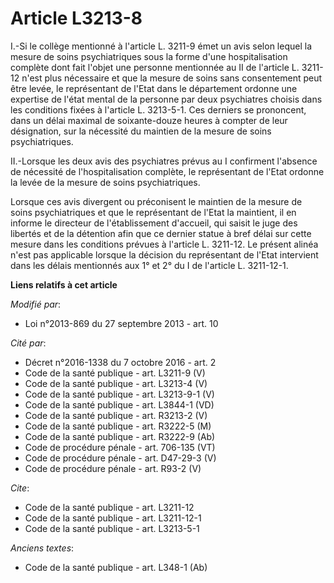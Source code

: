 # Article L3213-8

I.-Si le collège mentionné à l'article L. 3211-9 émet un avis selon lequel la mesure de soins psychiatriques sous la forme
d'une hospitalisation complète dont fait l'objet une personne mentionnée au II de l'article L. 3211-12 n'est plus nécessaire
et que la mesure de soins sans consentement peut être levée, le représentant de l'Etat dans le département ordonne une
expertise de l'état mental de la personne par deux psychiatres choisis dans les conditions fixées à l'article L. 3213-5-1.
Ces derniers se prononcent, dans un délai maximal de soixante-douze heures à compter de leur désignation, sur la nécessité du
maintien de la mesure de soins psychiatriques. 

II.-Lorsque les deux avis des psychiatres prévus au I confirment l'absence de nécessité de l'hospitalisation complète, le
représentant de l'Etat ordonne la levée de la mesure de soins psychiatriques. 

Lorsque ces avis divergent ou préconisent le maintien de la mesure de soins psychiatriques et que le représentant de l'Etat
la maintient, il en informe le directeur de l'établissement d'accueil, qui saisit le juge des libertés et de la détention
afin que ce dernier statue à bref délai sur cette mesure dans les conditions prévues à l'article L. 3211-12. Le présent
alinéa n'est pas applicable lorsque la décision du représentant de l'Etat intervient dans les délais mentionnés aux 1° et 2°
du I de l'article L. 3211-12-1.

**Liens relatifs à cet article**

_Modifié par_:

  - Loi n°2013-869 du 27 septembre 2013 - art. 10

_Cité par_:

  - Décret n°2016-1338 du 7 octobre 2016 - art. 2
  - Code de la santé publique - art. L3211-9 (V)
  - Code de la santé publique - art. L3213-4 (V)
  - Code de la santé publique - art. L3213-9-1 (V)
  - Code de la santé publique - art. L3844-1 (VD)
  - Code de la santé publique - art. R3213-2 (V)
  - Code de la santé publique - art. R3222-5 (M)
  - Code de la santé publique - art. R3222-9 (Ab)
  - Code de procédure pénale - art. 706-135 (VT)
  - Code de procédure pénale - art. D47-29-3 (V)
  - Code de procédure pénale - art. R93-2 (V)

_Cite_:

  - Code de la santé publique - art. L3211-12
  - Code de la santé publique - art. L3211-12-1
  - Code de la santé publique - art. L3213-5-1

_Anciens textes_:

  - Code de la santé publique - art. L348-1 (Ab)
